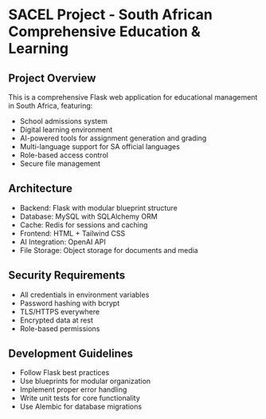 # SACEL Project - South African Comprehensive Education & Learning

## Project Overview
This is a comprehensive Flask web application for educational management in South Africa, featuring:
- School admissions system
- Digital learning environment
- AI-powered tools for assignment generation and grading
- Multi-language support for SA official languages
- Role-based access control
- Secure file management

## Architecture
- Backend: Flask with modular blueprint structure
- Database: MySQL with SQLAlchemy ORM
- Cache: Redis for sessions and caching
- Frontend: HTML + Tailwind CSS
- AI Integration: OpenAI API
- File Storage: Object storage for documents and media

## Security Requirements
- All credentials in environment variables
- Password hashing with bcrypt
- TLS/HTTPS everywhere
- Encrypted data at rest
- Role-based permissions

## Development Guidelines
- Follow Flask best practices
- Use blueprints for modular organization
- Implement proper error handling
- Write unit tests for core functionality
- Use Alembic for database migrations